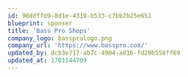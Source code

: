 ```yaml
---
id: 90ddffd9-8d1e-4310-b533-c7bb2b25e651
blueprint: sponser
title: 'Bass Pro Shops'
company_logo: bassprologo.png
company_url: 'https://www.basspro.com/'
updated_by: dcb3e717-ab7c-4904-ad16-fd20b558ff69
updated_at: 1701144709
---
```

